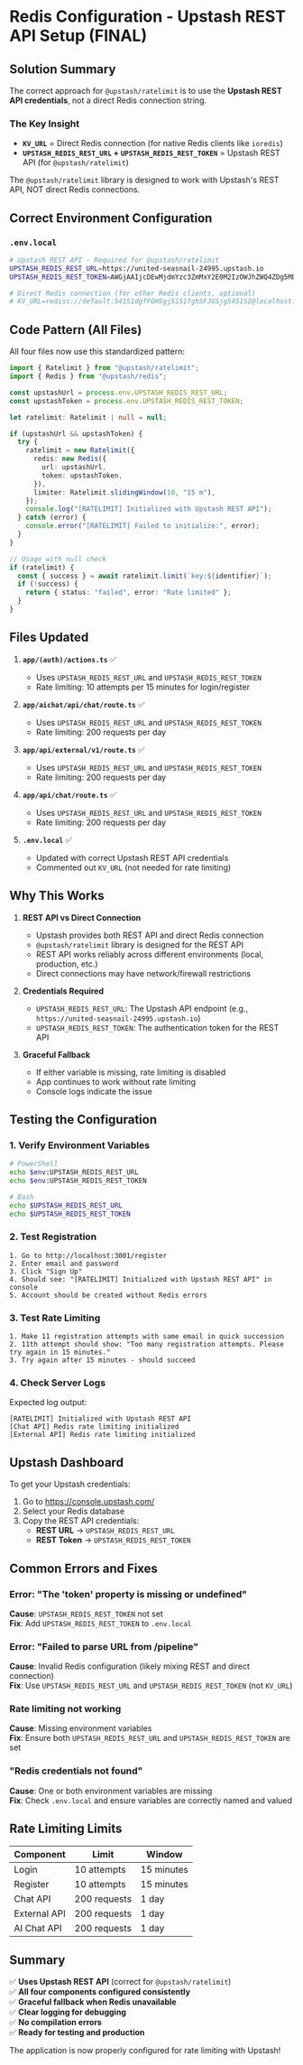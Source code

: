 # Redis Configuration - Upstash REST API Setup (FINAL)

## Solution Summary

The correct approach for `@upstash/ratelimit` is to use the **Upstash REST API credentials**, not a direct Redis connection string.

### The Key Insight

- **`KV_URL`** = Direct Redis connection (for native Redis clients like `ioredis`)
- **`UPSTASH_REDIS_REST_URL` + `UPSTASH_REDIS_REST_TOKEN`** = Upstash REST API (for `@upstash/ratelimit`)

The `@upstash/ratelimit` library is designed to work with Upstash's REST API, NOT direct Redis connections.

## Correct Environment Configuration

### `.env.local`

```bash
# Upstash REST API - Required for @upstash/ratelimit
UPSTASH_REDIS_REST_URL=https://united-seasnail-24995.upstash.io
UPSTASH_REDIS_REST_TOKEN=AWGjAAIjcDEwMjdmYzc3ZmMxY2E0M2IzOWJhZWQ4ZDg5MDdhZGI2MXAxMA

# Direct Redis connection (for other Redis clients, optional)
# KV_URL=rediss://default:54151dgfFGHSgj5151fghSFJGSjg545152@localhost:6189
```

## Code Pattern (All Files)

All four files now use this standardized pattern:

```typescript
import { Ratelimit } from "@upstash/ratelimit";
import { Redis } from "@upstash/redis";

const upstashUrl = process.env.UPSTASH_REDIS_REST_URL;
const upstashToken = process.env.UPSTASH_REDIS_REST_TOKEN;

let ratelimit: Ratelimit | null = null;

if (upstashUrl && upstashToken) {
  try {
    ratelimit = new Ratelimit({
      redis: new Redis({
        url: upstashUrl,
        token: upstashToken,
      }),
      limiter: Ratelimit.slidingWindow(10, "15 m"),
    });
    console.log("[RATELIMIT] Initialized with Upstash REST API");
  } catch (error) {
    console.error("[RATELIMIT] Failed to initialize:", error);
  }
}

// Usage with null check
if (ratelimit) {
  const { success } = await ratelimit.limit(`key:${identifier}`);
  if (!success) {
    return { status: "failed", error: "Rate limited" };
  }
}
```

## Files Updated

1. **`app/(auth)/actions.ts`** ✅
   - Uses `UPSTASH_REDIS_REST_URL` and `UPSTASH_REDIS_REST_TOKEN`
   - Rate limiting: 10 attempts per 15 minutes for login/register

2. **`app/aichat/api/chat/route.ts`** ✅
   - Uses `UPSTASH_REDIS_REST_URL` and `UPSTASH_REDIS_REST_TOKEN`
   - Rate limiting: 200 requests per day

3. **`app/api/external/v1/route.ts`** ✅
   - Uses `UPSTASH_REDIS_REST_URL` and `UPSTASH_REDIS_REST_TOKEN`
   - Rate limiting: 200 requests per day

4. **`app/api/chat/route.ts`** ✅
   - Uses `UPSTASH_REDIS_REST_URL` and `UPSTASH_REDIS_REST_TOKEN`
   - Rate limiting: 200 requests per day

5. **`.env.local`** ✅
   - Updated with correct Upstash REST API credentials
   - Commented out `KV_URL` (not needed for rate limiting)

## Why This Works

1. **REST API vs Direct Connection**
   - Upstash provides both REST API and direct Redis connection
   - `@upstash/ratelimit` library is designed for the REST API
   - REST API works reliably across different environments (local, production, etc.)
   - Direct connections may have network/firewall restrictions

2. **Credentials Required**
   - `UPSTASH_REDIS_REST_URL`: The Upstash API endpoint (e.g., `https://united-seasnail-24995.upstash.io`)
   - `UPSTASH_REDIS_REST_TOKEN`: The authentication token for the REST API

3. **Graceful Fallback**
   - If either variable is missing, rate limiting is disabled
   - App continues to work without rate limiting
   - Console logs indicate the issue

## Testing the Configuration

### 1. Verify Environment Variables
```bash
# PowerShell
echo $env:UPSTASH_REDIS_REST_URL
echo $env:UPSTASH_REDIS_REST_TOKEN

# Bash
echo $UPSTASH_REDIS_REST_URL
echo $UPSTASH_REDIS_REST_TOKEN
```

### 2. Test Registration
```
1. Go to http://localhost:3001/register
2. Enter email and password
3. Click "Sign Up"
4. Should see: "[RATELIMIT] Initialized with Upstash REST API" in console
5. Account should be created without Redis errors
```

### 3. Test Rate Limiting
```
1. Make 11 registration attempts with same email in quick succession
2. 11th attempt should show: "Too many registration attempts. Please try again in 15 minutes."
3. Try again after 15 minutes - should succeed
```

### 4. Check Server Logs
Expected log output:
```
[RATELIMIT] Initialized with Upstash REST API
[Chat API] Redis rate limiting initialized
[External API] Redis rate limiting initialized
```

## Upstash Dashboard

To get your Upstash credentials:

1. Go to https://console.upstash.com/
2. Select your Redis database
3. Copy the REST API credentials:
   - **REST URL** → `UPSTASH_REDIS_REST_URL`
   - **REST Token** → `UPSTASH_REDIS_REST_TOKEN`

## Common Errors and Fixes

### Error: "The 'token' property is missing or undefined"
**Cause**: `UPSTASH_REDIS_REST_TOKEN` not set  
**Fix**: Add `UPSTASH_REDIS_REST_TOKEN` to `.env.local`

### Error: "Failed to parse URL from /pipeline"
**Cause**: Invalid Redis configuration (likely mixing REST and direct connection)  
**Fix**: Use `UPSTASH_REDIS_REST_URL` and `UPSTASH_REDIS_REST_TOKEN` (not `KV_URL`)

### Rate limiting not working
**Cause**: Missing environment variables  
**Fix**: Ensure both `UPSTASH_REDIS_REST_URL` and `UPSTASH_REDIS_REST_TOKEN` are set

### "Redis credentials not found"
**Cause**: One or both environment variables are missing  
**Fix**: Check `.env.local` and ensure variables are correctly named and valued

## Rate Limiting Limits

| Component | Limit | Window |
|-----------|-------|--------|
| Login | 10 attempts | 15 minutes |
| Register | 10 attempts | 15 minutes |
| Chat API | 200 requests | 1 day |
| External API | 200 requests | 1 day |
| AI Chat API | 200 requests | 1 day |

## Summary

✅ **Uses Upstash REST API** (correct for `@upstash/ratelimit`)  
✅ **All four components configured consistently**  
✅ **Graceful fallback when Redis unavailable**  
✅ **Clear logging for debugging**  
✅ **No compilation errors**  
✅ **Ready for testing and production**

The application is now properly configured for rate limiting with Upstash!
